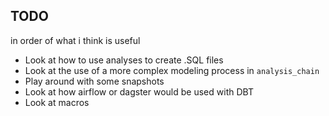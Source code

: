 ## TODO

in order of what i think is useful
- Look at how to use analyses to create .SQL files
- Look at the use of a more complex modeling process in `analysis_chain`
- Play around with some snapshots
- Look at how airflow or dagster would be used with DBT
- Look at macros